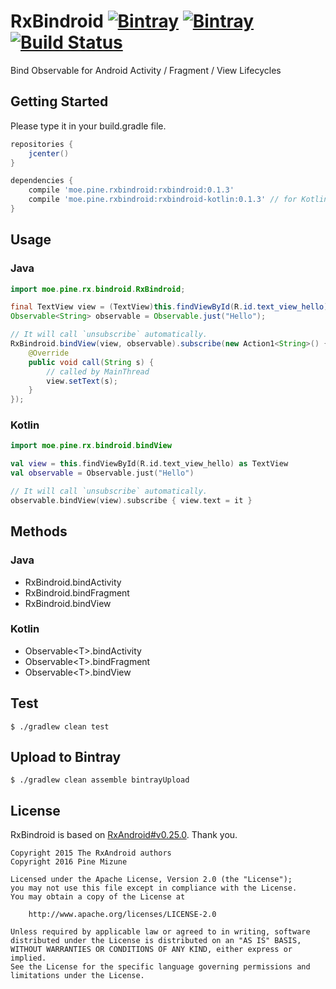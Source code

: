 # RxBindroid [![Bintray](https://img.shields.io/bintray/v/pinemz/maven/rxbindroid.svg?style=flat-square)](https://bintray.com/pinemz/maven/rxbindroid/view) [![Bintray](https://img.shields.io/bintray/v/pinemz/maven/rxbindroid-kotlin.svg?style=flat-square)](https://bintray.com/pinemz/maven/rxbindroid-kotlin/view) [![Build Status](https://img.shields.io/travis/pine/RxBindroid/master.svg?style=flat-square)](https://travis-ci.org/pine/RxBindroid)
Bind Observable for Android Activity / Fragment / View Lifecycles

## Getting Started
Please type it in your build.gradle file.

```groovy
repositories {
    jcenter()
}

dependencies {
    compile 'moe.pine.rxbindroid:rxbindroid:0.1.3'
    compile 'moe.pine.rxbindroid:rxbindroid-kotlin:0.1.3' // for Kotlin
}
```

## Usage
### Java

```java
import moe.pine.rx.bindroid.RxBindroid;

final TextView view = (TextView)this.findViewById(R.id.text_view_hello);
Observable<String> observable = Observable.just("Hello");

// It will call `unsubscribe` automatically.
RxBindroid.bindView(view, observable).subscribe(new Action1<String>() {
	@Override
	public void call(String s) {
        // called by MainThread
		view.setText(s);
	}
});
```

### Kotlin

```kotlin
import moe.pine.rx.bindroid.bindView

val view = this.findViewById(R.id.text_view_hello) as TextView
val observable = Observable.just("Hello")

// It will call `unsubscribe` automatically.
observable.bindView(view).subscribe { view.text = it }
```

## Methods
### Java

- RxBindroid.bindActivity
- RxBindroid.bindFragment
- RxBindroid.bindView

### Kotlin

- Observable&lt;T&gt;.bindActivity
- Observable&lt;T&gt;.bindFragment
- Observable&lt;T&gt;.bindView

## Test

```
$ ./gradlew clean test
```

## Upload to Bintray

```
$ ./gradlew clean assemble bintrayUpload
```

## License
RxBindroid is based on [RxAndroid#v0.25.0](https://github.com/ReactiveX/RxAndroid/tree/v0.25.0).
Thank you.

```
Copyright 2015 The RxAndroid authors
Copyright 2016 Pine Mizune

Licensed under the Apache License, Version 2.0 (the "License");
you may not use this file except in compliance with the License.
You may obtain a copy of the License at

    http://www.apache.org/licenses/LICENSE-2.0

Unless required by applicable law or agreed to in writing, software
distributed under the License is distributed on an "AS IS" BASIS,
WITHOUT WARRANTIES OR CONDITIONS OF ANY KIND, either express or implied.
See the License for the specific language governing permissions and
limitations under the License.
```

